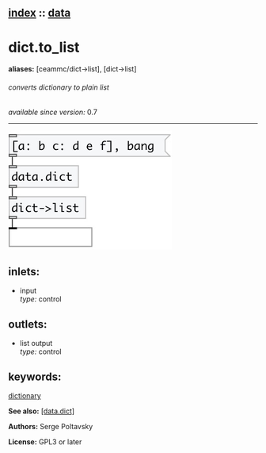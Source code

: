 [index](index.html) :: [data](category_data.html)
---

# dict.to_list
**aliases:** [ceammc/dict-&gt;list], [dict-&gt;list]


###### converts dictionary to plain list

*available since version:* 0.7

---




[![example](../examples/img/dict.to_list.jpg)](../examples/pd/dict.to_list.pd)









## inlets:

* input<br>
_type:_ control



## outlets:

* list output<br>
_type:_ control



## keywords:

[dictionary](keywords/dictionary.html)



**See also:**
[\[data.dict\]](data.dict.html)




**Authors:** Serge Poltavsky




**License:** GPL3 or later





